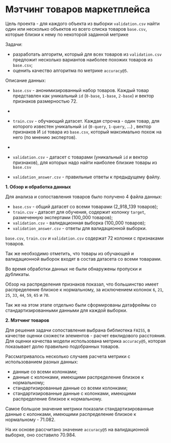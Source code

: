 # Мэтчинг товаров маркетплейса

Цель проекта - для каждого объекта из выборки `validation.csv` найти один или несколько объектов из всего списка товаров `base.csv`, которые близки к нему по некоторой заданной метрике

Задачи: 
- разработать алгоритм, который для всех товаров из `validation.csv` предложит несколько вариантов наиболее похожих товаров из `base.csv`;
- оценить качество алгоритма по метрике `accuracy@5`.

Описание данных:
- `base.csv` - анонимизированный набор товаров. Каждый товар представлен как уникальный `id` (`0-base`, `1-base`, `2-base`) и вектор признаков размерностью 72.
-
- `train.csv` - обучающий датасет. Каждая строчка - один товар, для которого известен уникальный `id` (`0-query`, `1-query`, …) , вектор признаков И `id` товара из `base.csv`, который максимально похож на него (по мнению экспертов).
- 
- `validation.csv` - датасет с товарами (уникальный `id` и вектор признаков), для которых надо найти наиболее близкие товары из `base.csv`

- `validation_answer.csv` - правильные ответы к предыдущему файлу.

**1. Обзор и обработка данных**

Для анализа и сопоставления товаров было получено 4 файла данных:
- `base.csv` - общий датасет со всеми товарами (2_918_139 товаров);
- `train.csv` - датасет для обучения, содержит колонку `target`, размеченную экспертами (100_000 товаров);
- `validation.csv` - валидационная выборка (100_000 товаров);
- `validation_answer.csv` - ответы для валидационной выборки.

`base.csv`, `train.csv` и `validation.csv` содержат 72 колонки с признаками товаров.

Так же необходимо отметить, что товары из обучающей и валидационной выборок входят в состав датасета со всеми товарами.

Во время обработки данных не были обнаружены пропуски и дубликаты.

Обзор на распределения признаков показал, что большинство имеет распределение близкое к нормальному, за исключением колонок `6`, `21`, `25`, `33`, `44`, `59`, `65` и `70`.

Так же на этом этапе отдельно были сформированы датафреймы со стандартизированными данными для каждой выборки.

**2. Мэтчинг товаров**

Для решения задачи сопоставления выбрана библиотека `FAISS`, в качестве оценки схожести элементов - расчет евклидового расстояния. Для оценки качества модели использована метрика `accuracy@5`, которая показывает долю правильно подобранных товаров.

Рассматривалось несколько случаев расчета метрики с использованием разных данных:
- данные со всеми колонками;
- данные с колонками, имеющими распределение близкое к нормальному;
- стандартизированные данные со всеми колонками;
- стандартизированные данные с колонками, имеющими распределение близкое к нормальному.

Самое большое значение метрики показали стандартизированные данные с колонками, имеющими распределение близкое к нормальному - 71.082.

На их основе рассчитано значение `accuracy@5` на валидационной выборке, оно составило 70.984. 
